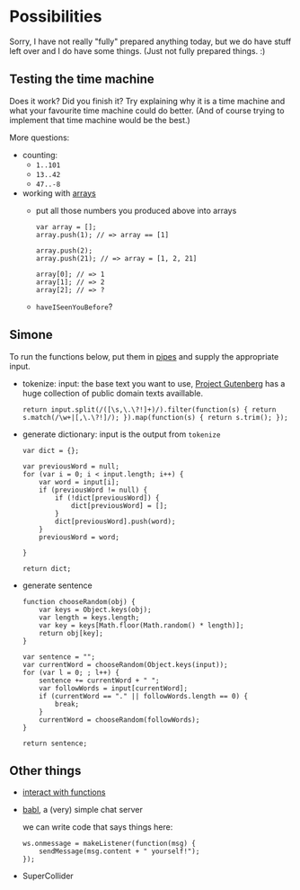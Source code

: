 # Possibilities

Sorry, I have not really "fully" prepared anything today, but we do have
stuff left over and I do have some things. (Just not fully prepared
things. :)

## Testing the time machine

Does it work? Did you finish it? Try explaining why it is a time machine
and what your favourite time machine could do better. (And of course
trying to implement that time machine would be the best.)

More questions:

* counting:
    - `1..101`
    - `13..42`
    - `47..-8`
* working with [arrays](ttps://developer.mozilla.org/en-US/docs/Web/JavaScript/Guide/Values,_variables,_and_literals#Array_literals)
    - put all those numbers you produced above into arrays

        ```
        var array = [];
        array.push(1); // => array == [1]

        array.push(2);
        array.push(21); // => array = [1, 2, 21]

        array[0]; // => 1
        array[1]; // => 2
        array[2]; // => ?
    - `haveISeenYouBefore`?

## Simone

To run the functions below, put them in [pipes][] and supply the appropriate input.

* tokenize: input: the base text you want to use, [Project Gutenberg](http://gutenberg.org)
    has a huge collection of public domain texts availlable.

    ```
    return input.split(/([\s,\.\?!]+)/).filter(function(s) { return s.match(/\w+|[,\.\?!]/); }).map(function(s) { return s.trim(); });
    ```
* generate dictionary: input is the output from `tokenize`

    ```
    var dict = {};

    var previousWord = null;
    for (var i = 0; i < input.length; i++) {
        var word = input[i];
        if (previousWord != null) {
            if (!dict[previousWord]) {
                dict[previousWord] = [];
            }
            dict[previousWord].push(word);
        }
        previousWord = word;

    }

    return dict;
    ```
* generate sentence

    ```
    function chooseRandom(obj) {
        var keys = Object.keys(obj);
        var length = keys.length;
        var key = keys[Math.floor(Math.random() * length)];
        return obj[key];
    }

    var sentence = "";
    var currentWord = chooseRandom(Object.keys(input));
    for (var l = 0; ; l++) {
        sentence += currentWord + " ";
        var followWords = input[currentWord];
        if (currentWord == "." || followWords.length == 0) {
            break;
        }
        currentWord = chooseRandom(followWords);
    }

    return sentence;
    ```

## Other things

* [interact with functions][pipes]
* [babl](http://babl.papill0n.org), a (very) simple chat server

    we can write code that says things here:

    ```
    ws.onmessage = makeListener(function(msg) {
        sendMessage(msg.content + " yourself!");
    });
    ```
* SuperCollider

[pipes]: http://papill0n.org/weird_dreams/pipes.html
